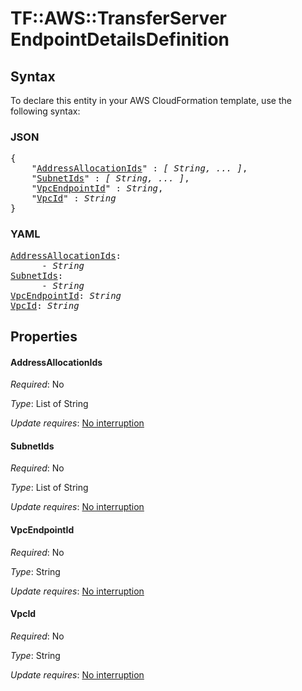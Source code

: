 # TF::AWS::TransferServer EndpointDetailsDefinition

## Syntax

To declare this entity in your AWS CloudFormation template, use the following syntax:

### JSON

<pre>
{
    "<a href="#addressallocationids" title="AddressAllocationIds">AddressAllocationIds</a>" : <i>[ String, ... ]</i>,
    "<a href="#subnetids" title="SubnetIds">SubnetIds</a>" : <i>[ String, ... ]</i>,
    "<a href="#vpcendpointid" title="VpcEndpointId">VpcEndpointId</a>" : <i>String</i>,
    "<a href="#vpcid" title="VpcId">VpcId</a>" : <i>String</i>
}
</pre>

### YAML

<pre>
<a href="#addressallocationids" title="AddressAllocationIds">AddressAllocationIds</a>: <i>
      - String</i>
<a href="#subnetids" title="SubnetIds">SubnetIds</a>: <i>
      - String</i>
<a href="#vpcendpointid" title="VpcEndpointId">VpcEndpointId</a>: <i>String</i>
<a href="#vpcid" title="VpcId">VpcId</a>: <i>String</i>
</pre>

## Properties

#### AddressAllocationIds

_Required_: No

_Type_: List of String

_Update requires_: [No interruption](https://docs.aws.amazon.com/AWSCloudFormation/latest/UserGuide/using-cfn-updating-stacks-update-behaviors.html#update-no-interrupt)

#### SubnetIds

_Required_: No

_Type_: List of String

_Update requires_: [No interruption](https://docs.aws.amazon.com/AWSCloudFormation/latest/UserGuide/using-cfn-updating-stacks-update-behaviors.html#update-no-interrupt)

#### VpcEndpointId

_Required_: No

_Type_: String

_Update requires_: [No interruption](https://docs.aws.amazon.com/AWSCloudFormation/latest/UserGuide/using-cfn-updating-stacks-update-behaviors.html#update-no-interrupt)

#### VpcId

_Required_: No

_Type_: String

_Update requires_: [No interruption](https://docs.aws.amazon.com/AWSCloudFormation/latest/UserGuide/using-cfn-updating-stacks-update-behaviors.html#update-no-interrupt)

